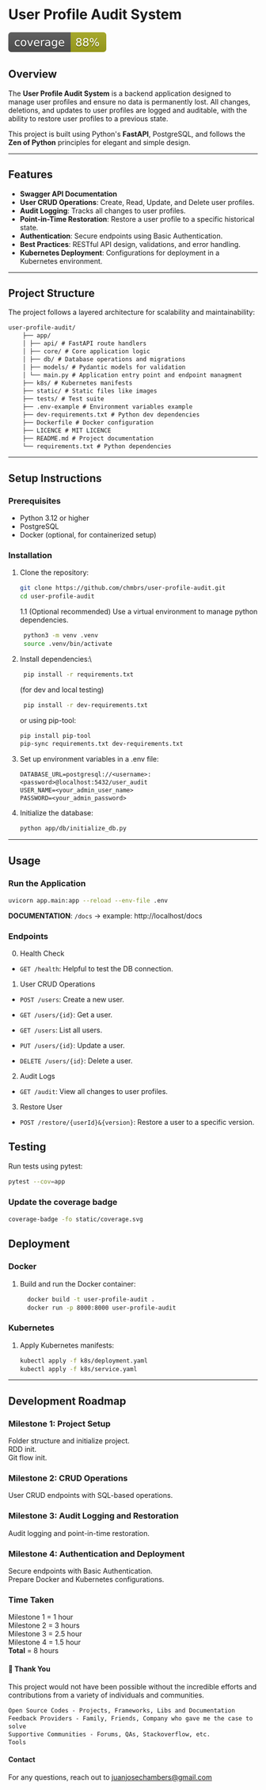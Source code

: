 # User Profile Audit System  

![coverage.svg](static/coverage.svg)

## **Overview**  
The **User Profile Audit System** is a backend application designed to manage user profiles and ensure no data is permanently lost. All changes, deletions, and updates to user profiles are logged and auditable, with the ability to restore user profiles to a previous state.  

This project is built using Python's **FastAPI**, PostgreSQL, and follows the **Zen of Python** principles for elegant and simple design.  

---

## **Features**  
- **Swagger API Documentation**
- **User CRUD Operations**: Create, Read, Update, and Delete user profiles.  
- **Audit Logging**: Tracks all changes to user profiles.  
- **Point-in-Time Restoration**: Restore a user profile to a specific historical state.  
- **Authentication**: Secure endpoints using Basic Authentication.  
- **Best Practices**: RESTful API design, validations, and error handling.  
- **Kubernetes Deployment**: Configurations for deployment in a Kubernetes environment.  

---

## **Project Structure**  
The project follows a layered architecture for scalability and maintainability:  

    user-profile-audit/
        ├── app/
        │ ├── api/ # FastAPI route handlers
        │ ├── core/ # Core application logic
        │ ├── db/ # Database operations and migrations 
        │ ├── models/ # Pydantic models for validation
        │ └── main.py # Application entry point and endpoint managment
        ├── k8s/ # Kubernetes manifests 
        ├── static/ # Static files like images 
        ├── tests/ # Test suite 
        ├── .env-example # Environment variables example
        ├── dev-requirements.txt # Python dev dependencies
        ├── Dockerfile # Docker configuration 
        ├── LICENCE # MIT LICENCE
        ├── README.md # Project documentation 
        └── requirements.txt # Python dependencies


---

## **Setup Instructions**  
### **Prerequisites**  
- Python 3.12 or higher  
- PostgreSQL  
- Docker (optional, for containerized setup)  

### **Installation**  
1. Clone the repository:  
   ```bash
   git clone https://github.com/chmbrs/user-profile-audit.git
   cd user-profile-audit
   ```

    1.1 (Optional recommended) 
    Use a virtual environment to manage python dependencies.
    ```bash
     python3 -m venv .venv
     source .venv/bin/activate
    ```


2. Install dependencies:\

   ```bash
    pip install -r requirements.txt
    ```
   
   (for dev and local testing)    
   ```bash
    pip install -r dev-requirements.txt
    ```
   
   or using pip-tool:
   ```bash
   pip install pip-tool
   pip-sync requirements.txt dev-requirements.txt
   ```

3. Set up environment variables in a .env file:
   ```dotenv
   DATABASE_URL=postgresql://<username>:<password>@localhost:5432/user_audit
   USER_NAME=<your_admin_user_name>
   PASSWORD=<your_admin_password>
   ```

4. Initialize the database:
    ```bash
    python app/db/initialize_db.py
    ```
---

## **Usage**  

### **Run the Application**

   ```bash
   uvicorn app.main:app --reload --env-file .env
   ```

**DOCUMENTATION**:  `/docs` -> example: http://localhost/docs

### **Endpoints**
0. Health Check
- `GET /health`: Helpful to test the DB connection.

1. User CRUD Operations

- `POST /users`: Create a new user.

- `GET /users/{id}`: Get a user.

- `GET /users`: List all users.

- `PUT /users/{id}`: Update a user.

- `DELETE /users/{id}`: Delete a user.

2. Audit Logs

- `GET /audit`: View all changes to user profiles.

3. Restore User

- `POST /restore/{userId}&{version}`: Restore a user to a specific version.


## **Testing**
Run tests using pytest:

```bash
pytest --cov=app
```
### **Update the coverage badge**

```bash
coverage-badge -fo static/coverage.svg
```

## **Deployment**
### **Docker**

1. Build and run the Docker container:
    ```bash
      docker build -t user-profile-audit .
      docker run -p 8000:8000 user-profile-audit
    ```

### **Kubernetes**
1. Apply Kubernetes manifests:
    ```bash
    kubectl apply -f k8s/deployment.yaml
    kubectl apply -f k8s/service.yaml
    ```
---
## **Development Roadmap**

### **Milestone 1: Project Setup**
Folder structure and initialize project.\
RDD init.\
Git flow init.

### **Milestone 2: CRUD Operations**
User CRUD endpoints with SQL-based operations.

### **Milestone 3: Audit Logging and Restoration**
Audit logging and point-in-time restoration.

### **Milestone 4: Authentication and Deployment**
Secure endpoints with Basic Authentication.\
Prepare Docker and Kubernetes configurations.


### **Time Taken**
Milestone 1 = 1 hour\
Milestone 2 = 3 hours\
Milestone 3 = 2.5 hour\
Milestone 4 = 1.5 hour\
**Total** = 8 hours


#### 🙏 **Thank You**

This project would not have been possible without the incredible efforts and contributions from a variety of individuals and communities.

    Open Source Codes - Projects, Frameworks, Libs and Documentation
    Feedback Providers - Family, Friends, Company who gave me the case to solve
    Supportive Communities - Forums, QAs, Stackoverflow, etc.
    Tools


#### **Contact**
For any questions, reach out to juanjosechambers@gmail.com